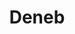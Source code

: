 ---
title: "Deneb"
hashtag: "deneb"
layout: hashtag
tags:
  - alpha
  - star
  - Cygnus
  - Summer Triangle
---